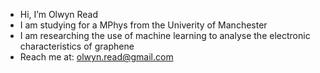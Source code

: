 - Hi, I’m Olwyn Read
- I am studying for a MPhys from the Univerity of Manchester
- I am researching the use of machine learning to analyse the electronic characteristics of graphene
- Reach me at: olwyn.read@gmail.com
